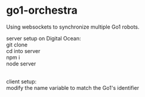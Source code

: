 # go1-orchestra
Using websockets to synchronize multiple Go1 robots.

server setup on Digital Ocean: <br>
git clone <br>
cd into server  <br>
npm i  <br>
node server  <br> <br>

client setup:  <br>
modify the name variable to match the Go1's identifier

